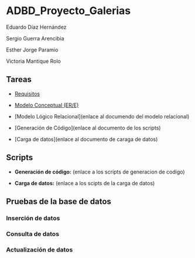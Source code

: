 # ADBD_Proyecto_Galerias

Eduardo Díaz Hernández

Sergio Guerra Arencibia

Esther Jorge Paramio

Victoria Mantique Rolo

## Tareas

- [Requisitos](Documentación/RequisitosGalería.pdf)

- [Modelo Conceptual (ER/E)](Documentación/ModeloER_Galerias.pdf)

- [Modelo Lógico Relacional](enlace al documendo del modelo relacional)

- [Generación de Código](enlace al documento de los scripts)

- [Carga de datos](enlace al documento de caraga de datos)

## Scripts

- **Generación de código:** (enlace a los scripts de generacion de codigo)

- **Carga de datos:** (enlace a los scipts de la carga de datos)

## Pruebas de la base de datos

### Inserción de datos

### Consulta de datos 

### Actualización de datos